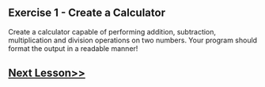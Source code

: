 ## Exercise 1 - Create a Calculator
Create a calculator capable of performing addition, subtraction, multiplication and division operations on two numbers. Your program should format the output in a readable manner!

## [Next Lesson>>]()